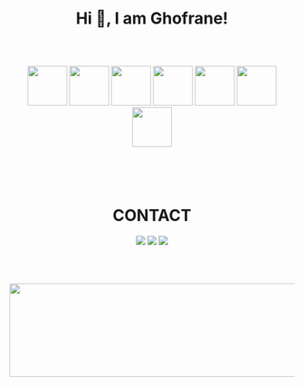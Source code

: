   <h1 align="center">  Hi 👋, I am Ghofrane! </h1>

<br/>
<br/>

<p align="center">
  
  <img src="https://i.giphy.com/media/XAxylRMCdpbEWUAvr8/200.webp" width="70">
  <img src="https://media.giphy.com/media/fsEaZldNC8A1PJ3mwp/giphy.gif" width="70">
  <img src="https://media3.giphy.com/media/ln7z2eWriiQAllfVcn/200w.webp" width="70">
  <img src="https://i.giphy.com/media/eNAsjO55tPbgaor7ma/200w.webp" width="70">
  <img src="https://media3.giphy.com/media/kdFc8fubgS31b8DsVu/giphy.webp" width="70">
  <img src="https://i.giphy.com/media/KzJkzjggfGN5Py6nkT/200.webp" width="70">
  <img src="https://i.giphy.com/media/IdyAQJVN2kVPNUrojM/200.webp" width="70">
  
  
  <!--
  <img src="https://media.giphy.com/media/fsEaZldNC8A1PJ3mwp/giphy.gif" width="100">
  <img src="https://i.giphy.com/media/LMt9638dO8dftAjtco/200.webp" width="100">
-->
</p>

<br/>
<br/>
<br/>

 <h1 align="center">  CONTACT </h1>
 <p align="center">
 <a href="mailto:ghofranebh90@gmail.com?subject=[GitHub]%20🔥%20Prise%20de%20contact&body=Bonjour%20Stan%2C%0A%0AJe%20viens%20vers%20toi%20aujourd%27hui%20apr%C3%A8s%20avoir%20vu%20ton%20profil%20GitHub%20pour%20..."><img src="https://img.shields.io/badge/e‑mail-000.svg?style=for-the-badge&logo=GMail&logoColor=white"/></a>
  <a href="https://instagram.com/ghofranebenhmaid"><img src="https://img.shields.io/badge/instagram-000.svg?style=for-the-badge&logo=instagram&logoColor=white"/></a>
  <a href="https://linkedin.com/in/ghofranebenhmaid"><img src="https://img.shields.io/badge/linkedin-000.svg?style=for-the-badge&logo=linkedin&logoColor=white"/></a>
</p>

<p align="center">
  
  <br/>
<br/>
<br/>
  
  <img  width="590" height="165" src="https://github-readme-stats.vercel.app/api?username=ghofranebenhmaid&show_icons=true&hide_border=false&line_height=20&title_color=rf673&icon_color=13936c&show_owner=true"/>

 
</p>
